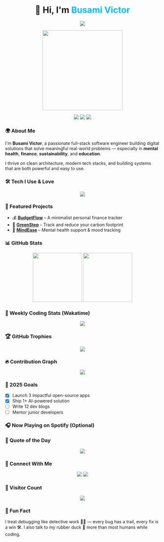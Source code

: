 <h1 align="center">👋 Hi, I'm <span style="color:#00BFFF;">Busami Victor</span></h1>

<p align="center">
  <img src="https://readme-typing-svg.herokuapp.com?font=Fira+Code&size=26&duration=2500&pause=1200&color=00FFF0&center=true&vCenter=true&width=800&lines=Full-Stack+Engineer+%7C+Mission-Driven+Developer;Crafting+Code+with+Purpose;Building+Smart+Tools+That+Matter" />
</p>

<p align="center">
  <img src="https://media.giphy.com/media/qgQUggAC3Pfv687qPC/giphy.gif" width="260" />
</p>

<p align="center">
  <img src="https://img.shields.io/badge/Backend%20Ninja-%F0%9F%A7%AA-success?style=for-the-badge" />
  <img src="https://img.shields.io/badge/Mental%20Health%20Tech-%F0%9F%A7%A0-blueviolet?style=for-the-badge" />
  <img src="https://img.shields.io/badge/Purposeful%20Code-%F0%9F%92%BB-informational?style=for-the-badge" />
</p>

### 🌍 About Me

I'm **Busami Victor**, a passionate full-stack software engineer building digital solutions that solve meaningful real-world problems — especially in **mental health**, **finance**, **sustainability**, and **education**.

I thrive on clean architecture, modern tech stacks, and building systems that are both powerful and easy to use.

### 🛠️ Tech I Use & Love

<p align="center">
  <img src="https://skillicons.dev/icons?i=ts,js,react,nextjs,nodejs,express,fastapi,postgres,mongodb,prisma,redis,docker,tailwind,git,github,firebase,jest,postman,figma" />
</p>

### 🚀 Featured Projects

- 💰 [**BudgetFlow**](https://github.com/victor-busami/budgetflow) – A minimalist personal finance tracker  
- 🌱 [**GreenStep**](https://github.com/victor-busami/greenstep) – Track and reduce your carbon footprint  
- 🧠 [**MindEase**](https://github.com/victor-busami/mindease) – Mental health support & mood tracking  

### 📊 GitHub Stats

<p align="center">
  <img height="160" src="https://github-readme-stats.vercel.app/api?username=victor-busami&show_icons=true&theme=tokyonight&count_private=true&include_all_commits=true&rank_icon=github&v=2" />
  <img height="160" src="https://github-readme-stats.vercel.app/api/top-langs/?username=victor-busami&layout=compact&theme=tokyonight&langs_count=10&v=2" />
</p>

### 🧠 Weekly Coding Stats (Wakatime)

<p align="center">
  <img src="https://github-readme-stats.vercel.app/api/wakatime?username=your_wakatime_username&theme=tokyonight&v=2" />
</p>

### 🏆 GitHub Trophies

<p align="center">
  <img src="https://github-profile-trophy.vercel.app/?username=victor-busami&theme=algolia&no-frame=true&no-bg=true&margin-w=6&column=6" />
</p>

### 🔥 Contribution Graph

<p align="center">
  <img src="https://github-readme-activity-graph.vercel.app/graph?username=victor-busami&theme=react-dark&hide_border=true" />
</p>

### 🎯 2025 Goals

- [x] Launch 3 impactful open-source apps  
- [x] Ship 1+ AI-powered solution  
- [ ] Write 12 dev blogs  
- [ ] Mentor junior developers  

### 🎧 Now Playing on Spotify (Optional)

<!--
<p align="center">
  <img src="https://spotify-now-playing-xxx.vercel.app/api/now-playing" />
</p>
-->

### 🧩 Quote of the Day

<p align="center">
  <img src="https://quotes-github-readme.vercel.app/api?type=horizontal&theme=tokyonight" />
</p>

### 💬 Connect With Me

<p align="center">
  <a href="mailto:victorbusami1@gmail.com"><img src="https://img.shields.io/badge/Email-victorbusami1@gmail.com-red?style=for-the-badge&logo=gmail" /></a>
  <a href="https://linkedin.com/in/yourname"><img src="https://img.shields.io/badge/LinkedIn-Busami%20Victor-blue?style=for-the-badge&logo=linkedin" /></a>
</p>

### 👀 Visitor Count

<p align="center">
  <img src="https://komarev.com/ghpvc/?username=victor-busami&style=flat-square&color=blue" />
</p>

### 🤯 Fun Fact

I treat debugging like detective work 🕵️‍♂️ — every bug has a trail, every fix is a win 🛠️. I also talk to my rubber duck 🦆 more than most humans while coding.
